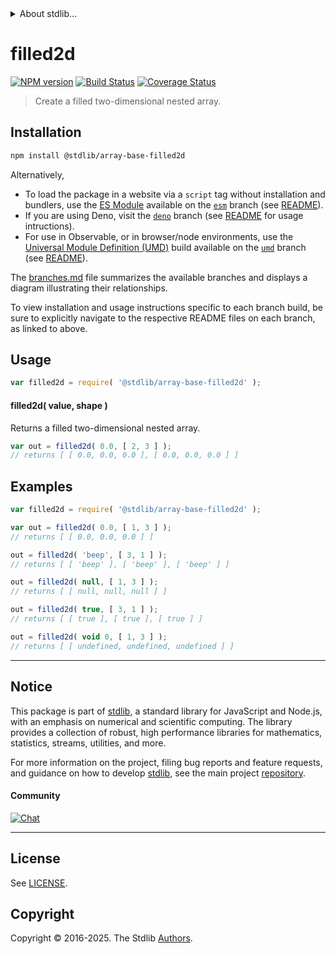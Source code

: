 <!--

@license Apache-2.0

Copyright (c) 2023 The Stdlib Authors.

Licensed under the Apache License, Version 2.0 (the "License");
you may not use this file except in compliance with the License.
You may obtain a copy of the License at

   http://www.apache.org/licenses/LICENSE-2.0

Unless required by applicable law or agreed to in writing, software
distributed under the License is distributed on an "AS IS" BASIS,
WITHOUT WARRANTIES OR CONDITIONS OF ANY KIND, either express or implied.
See the License for the specific language governing permissions and
limitations under the License.

-->


<details>
  <summary>
    About stdlib...
  </summary>
  <p>We believe in a future in which the web is a preferred environment for numerical computation. To help realize this future, we've built stdlib. stdlib is a standard library, with an emphasis on numerical and scientific computation, written in JavaScript (and C) for execution in browsers and in Node.js.</p>
  <p>The library is fully decomposable, being architected in such a way that you can swap out and mix and match APIs and functionality to cater to your exact preferences and use cases.</p>
  <p>When you use stdlib, you can be absolutely certain that you are using the most thorough, rigorous, well-written, studied, documented, tested, measured, and high-quality code out there.</p>
  <p>To join us in bringing numerical computing to the web, get started by checking us out on <a href="https://github.com/stdlib-js/stdlib">GitHub</a>, and please consider <a href="https://opencollective.com/stdlib">financially supporting stdlib</a>. We greatly appreciate your continued support!</p>
</details>

# filled2d

[![NPM version][npm-image]][npm-url] [![Build Status][test-image]][test-url] [![Coverage Status][coverage-image]][coverage-url] <!-- [![dependencies][dependencies-image]][dependencies-url] -->

> Create a filled two-dimensional nested array.

<!-- Section to include introductory text. Make sure to keep an empty line after the intro `section` element and another before the `/section` close. -->

<section class="intro">

</section>

<!-- /.intro -->

<!-- Package usage documentation. -->

<section class="installation">

## Installation

```bash
npm install @stdlib/array-base-filled2d
```

Alternatively,

-   To load the package in a website via a `script` tag without installation and bundlers, use the [ES Module][es-module] available on the [`esm`][esm-url] branch (see [README][esm-readme]).
-   If you are using Deno, visit the [`deno`][deno-url] branch (see [README][deno-readme] for usage intructions).
-   For use in Observable, or in browser/node environments, use the [Universal Module Definition (UMD)][umd] build available on the [`umd`][umd-url] branch (see [README][umd-readme]).

The [branches.md][branches-url] file summarizes the available branches and displays a diagram illustrating their relationships.

To view installation and usage instructions specific to each branch build, be sure to explicitly navigate to the respective README files on each branch, as linked to above.

</section>

<section class="usage">

## Usage

```javascript
var filled2d = require( '@stdlib/array-base-filled2d' );
```

#### filled2d( value, shape )

Returns a filled two-dimensional nested array.

```javascript
var out = filled2d( 0.0, [ 2, 3 ] );
// returns [ [ 0.0, 0.0, 0.0 ], [ 0.0, 0.0, 0.0 ] ]
```

</section>

<!-- /.usage -->

<!-- Package usage notes. Make sure to keep an empty line after the `section` element and another before the `/section` close. -->

<section class="notes">

</section>

<!-- /.notes -->

<!-- Package usage examples. -->

<section class="examples">

## Examples

<!-- eslint no-undef: "error" -->

```javascript
var filled2d = require( '@stdlib/array-base-filled2d' );

var out = filled2d( 0.0, [ 1, 3 ] );
// returns [ [ 0.0, 0.0, 0.0 ] ]

out = filled2d( 'beep', [ 3, 1 ] );
// returns [ [ 'beep' ], [ 'beep' ], [ 'beep' ] ]

out = filled2d( null, [ 1, 3 ] );
// returns [ [ null, null, null ] ]

out = filled2d( true, [ 3, 1 ] );
// returns [ [ true ], [ true ], [ true ] ]

out = filled2d( void 0, [ 1, 3 ] );
// returns [ [ undefined, undefined, undefined ] ]
```

</section>

<!-- /.examples -->

<!-- Section to include cited references. If references are included, add a horizontal rule *before* the section. Make sure to keep an empty line after the `section` element and another before the `/section` close. -->

<section class="references">

</section>

<!-- /.references -->

<!-- Section for related `stdlib` packages. Do not manually edit this section, as it is automatically populated. -->

<section class="related">

</section>

<!-- /.related -->

<!-- Section for all links. Make sure to keep an empty line after the `section` element and another before the `/section` close. -->


<section class="main-repo" >

* * *

## Notice

This package is part of [stdlib][stdlib], a standard library for JavaScript and Node.js, with an emphasis on numerical and scientific computing. The library provides a collection of robust, high performance libraries for mathematics, statistics, streams, utilities, and more.

For more information on the project, filing bug reports and feature requests, and guidance on how to develop [stdlib][stdlib], see the main project [repository][stdlib].

#### Community

[![Chat][chat-image]][chat-url]

---

## License

See [LICENSE][stdlib-license].


## Copyright

Copyright &copy; 2016-2025. The Stdlib [Authors][stdlib-authors].

</section>

<!-- /.stdlib -->

<!-- Section for all links. Make sure to keep an empty line after the `section` element and another before the `/section` close. -->

<section class="links">

[npm-image]: http://img.shields.io/npm/v/@stdlib/array-base-filled2d.svg
[npm-url]: https://npmjs.org/package/@stdlib/array-base-filled2d

[test-image]: https://github.com/stdlib-js/array-base-filled2d/actions/workflows/test.yml/badge.svg?branch=main
[test-url]: https://github.com/stdlib-js/array-base-filled2d/actions/workflows/test.yml?query=branch:main

[coverage-image]: https://img.shields.io/codecov/c/github/stdlib-js/array-base-filled2d/main.svg
[coverage-url]: https://codecov.io/github/stdlib-js/array-base-filled2d?branch=main

<!--

[dependencies-image]: https://img.shields.io/david/stdlib-js/array-base-filled2d.svg
[dependencies-url]: https://david-dm.org/stdlib-js/array-base-filled2d/main

-->

[chat-image]: https://img.shields.io/gitter/room/stdlib-js/stdlib.svg
[chat-url]: https://app.gitter.im/#/room/#stdlib-js_stdlib:gitter.im

[stdlib]: https://github.com/stdlib-js/stdlib

[stdlib-authors]: https://github.com/stdlib-js/stdlib/graphs/contributors

[umd]: https://github.com/umdjs/umd
[es-module]: https://developer.mozilla.org/en-US/docs/Web/JavaScript/Guide/Modules

[deno-url]: https://github.com/stdlib-js/array-base-filled2d/tree/deno
[deno-readme]: https://github.com/stdlib-js/array-base-filled2d/blob/deno/README.md
[umd-url]: https://github.com/stdlib-js/array-base-filled2d/tree/umd
[umd-readme]: https://github.com/stdlib-js/array-base-filled2d/blob/umd/README.md
[esm-url]: https://github.com/stdlib-js/array-base-filled2d/tree/esm
[esm-readme]: https://github.com/stdlib-js/array-base-filled2d/blob/esm/README.md
[branches-url]: https://github.com/stdlib-js/array-base-filled2d/blob/main/branches.md

[stdlib-license]: https://raw.githubusercontent.com/stdlib-js/array-base-filled2d/main/LICENSE

</section>

<!-- /.links -->
